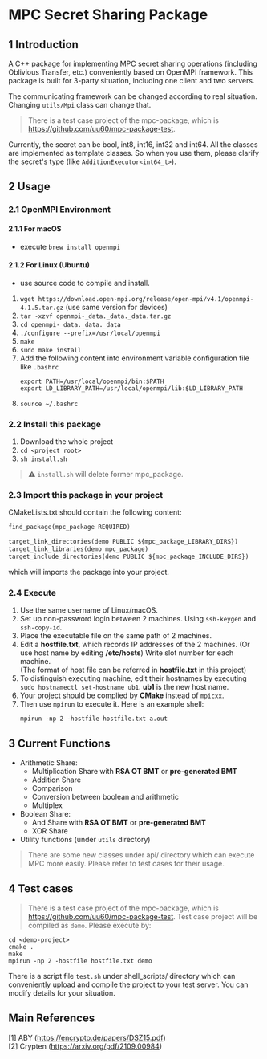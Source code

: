 # MPC Secret Sharing Package
## 1 Introduction
A C++ package for implementing MPC secret sharing operations (including Oblivious Transfer, etc.) conveniently based on OpenMPI framework. This package is built for 3-party situation, including one client and two servers.

The communicating framework can be changed according to real situation. Changing `utils/Mpi` class can change that.

> There is a test case project of the mpc-package, which is https://github.com/uu60/mpc-package-test.

Currently, the secret can be bool, int8, int16, int32 and int64. All the classes are implemented as template classes. So when you use them, please clarify the secret's type (like `AdditionExecutor<int64_t>`).
## 2 Usage
### 2.1 OpenMPI Environment
#### 2.1.1 For macOS
- execute
`brew install openmpi`
#### 2.1.2 For Linux (Ubuntu)
- use source code to compile and install.
1. `wget https://download.open-mpi.org/release/open-mpi/v4.1/openmpi-4.1.5.tar.gz` (use same version for devices)
2. `tar -xzvf openmpi-_data._data._data.tar.gz`
3. `cd openmpi-_data._data._data`
4. `./configure --prefix=/usr/local/openmpi`
5. `make`
6. `sudo make install`
7. Add the following content into environment variable configuration file like `.bashrc`
    ```shell
    export PATH=/usr/local/openmpi/bin:$PATH
    export LD_LIBRARY_PATH=/usr/local/openmpi/lib:$LD_LIBRARY_PATH
    ```
8. `source ~/.bashrc`

### 2.2 Install this package
1. Download the whole project
2. `cd <project root>`
3. `sh install.sh`
> ⚠️ `install.sh` will delete former mpc_package.
### 2.3 Import this package in your project
CMakeLists.txt should contain the following content:
```txt
find_package(mpc_package REQUIRED)

target_link_directories(demo PUBLIC ${mpc_package_LIBRARY_DIRS})
target_link_libraries(demo mpc_package)
target_include_directories(demo PUBLIC ${mpc_package_INCLUDE_DIRS})
```
which will imports the package into your project.
### 2.4 Execute
1. Use the same username of Linux/macOS.
2. Set up non-password login between 2 machines. Using `ssh-keygen` and `ssh-copy-id`.
3. Place the executable file on the same path of 2 machines.
4. Edit a **hostfile.txt**, which records IP addresses of the 2 machines. (Or use host name by editing **/etc/hosts**) Write slot number for each machine.
   <br>(The format of host file can be referred in **hostfile.txt** in this project)
5. To distinguish executing machine, edit their hostnames by executing `sudo hostnamectl set-hostname ub1`. **ub1** is the new host name.
6. Your project should be complied by **CMake** instead of `mpicxx`. 
7. Then use `mpirun` to execute it. Here is an example shell:
    ```shell
    mpirun -np 2 -hostfile hostfile.txt a.out
    ```
## 3 Current Functions
- Arithmetic Share:
   - Multiplication Share with **RSA OT BMT** or **pre-generated BMT**
   - Addition Share 
   - Comparison
   - Conversion between boolean and arithmetic
   - Multiplex
- Boolean Share:
  - And Share with **RSA OT BMT** or **pre-generated BMT**
  - XOR Share
- Utility functions (under `utils` directory)
> There are some new classes under api/ directory which can execute MPC more easily. Please refer to test cases for their usage.
## 4 Test cases
> There is a test case project of the mpc-package, which is https://github.com/uu60/mpc-package-test.
Test case project will be compiled as `demo`. Please execute by:
```shell
cd <demo-project>
cmake .
make
mpirun -np 2 -hostfile hostfile.txt demo
```
There is a script file `test.sh` under shell_scripts/ directory which can conveniently upload and compile the project to your test server. You can modify details for your situation.
## Main References
[1] ABY (https://encrypto.de/papers/DSZ15.pdf) \
[2] Crypten (https://arxiv.org/pdf/2109.00984)
  



